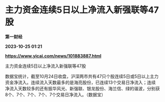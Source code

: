# 主力资金连续5日以上净流入新强联等47股
**第一财经**

**2023-10-25 01:21**

**https://www.yicai.com/news/101883887.html**

主力资金连续5日以上净流入新强联等47股

数据宝统计，截至10月24日收盘，沪深两市共有47只个股连续5日或5日以上主力资金净流入。连续流入天数最多的是海亮股份，已连续13个交易日净流入；连续净流入天数较多的还有振华风光、新强联、银龙股份、海兰信、绿的谐波，分别获8个、7个、7个、7个、7个交易日净流入。（数据宝）
